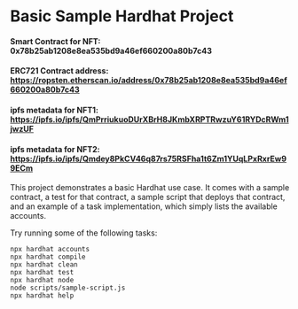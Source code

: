 # Basic Sample Hardhat Project
#### Smart Contract for NFT: 0x78b25ab1208e8ea535bd9a46ef660200a80b7c43
#### ERC721 Contract address: https://ropsten.etherscan.io/address/0x78b25ab1208e8ea535bd9a46ef660200a80b7c43

#### ipfs metadata for NFT1: https://ipfs.io/ipfs/QmPrriukuoDUrXBrH8JKmbXRPTRwzuY61RYDcRWm1jwzUF

#### ipfs metadata for NFT2: https://ipfs.io/ipfs/Qmdey8PkCV46q87rs75RSFha1t6Zm1YUqLPxRxrEw99ECm


This project demonstrates a basic Hardhat use case. It comes with a sample contract, a test for that contract, a sample script that deploys that contract, and an example of a task implementation, which simply lists the available accounts.

Try running some of the following tasks:

```shell
npx hardhat accounts
npx hardhat compile
npx hardhat clean
npx hardhat test
npx hardhat node
node scripts/sample-script.js
npx hardhat help
```
